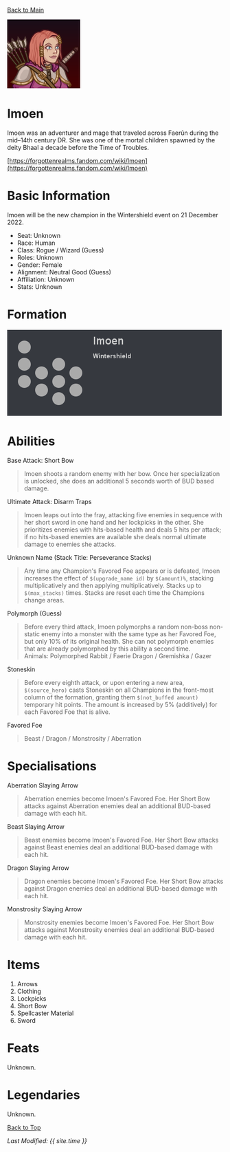 [Back to Main](index.md)


![Profile Picture](images/portrait_imoen.png)

# Imoen

Imoen was an adventurer and mage that traveled across Faerûn during the mid–14th century DR. She was one of the mortal children spawned by the deity Bhaal a decade before the Time of Troubles.

[https://forgottenrealms.fandom.com/wiki/Imoen](https://forgottenrealms.fandom.com/wiki/Imoen)

# Basic Information

Imoen will be the new champion in the Wintershield event on 21 December 2022.

* Seat: Unknown
* Race: Human
* Class: Rogue / Wizard (Guess)
* Roles: Unknown
* Gender: Female
* Alignment: Neutral Good (Guess)
* Affiliation: Unknown
* Stats: Unknown

# Formation

<!-- Uncomment once formation is available. -->
<!-- ![Formation Layout](images/formation_imoen.png) -->
![Formation Layout](images/formation_imoen.png)

# Abilities

Base Attack: Short Bow
> Imoen shoots a random enemy with her bow. Once her specialization is unlocked, she does an additional 5 seconds worth of BUD based damage.

Ultimate Attack: Disarm Traps
> Imoen leaps out into the fray, attacking five enemies in sequence with her short sword in one hand and her lockpicks in the other. She prioritizes enemies with hits-based health and deals 5 hits per attack; if no hits-based enemies are available she deals normal ultimate damage to enemies she attacks.

Unknown Name (Stack Title: Perseverance Stacks)
> Any time any Champion's Favored Foe appears or is defeated, Imoen increases the effect of `$(upgrade_name id)` by `$(amount)%`, stacking multiplicatively and then applying multiplicatively. Stacks up to `$(max_stacks)` times. Stacks are reset each time the Champions change areas.

Polymorph (Guess)
> Before every third attack, Imoen polymorphs a random non-boss non-static enemy into a monster with the same type as her Favored Foe, but only 10% of its original health. She can not polymorph enemies that are already polymorphed by this ability a second time.  
> Animals: Polymorphed Rabbit / Faerie Dragon / Gremishka / Gazer

Stoneskin
> Before every eighth attack, or upon entering a new area, `$(source_hero)` casts Stoneskin on all Champions in the front-most column of the formation, granting them `$(not_buffed amount)` temporary hit points. The amount is increased by 5% (additively) for each Favored Foe that is alive.

Favored Foe
> Beast / Dragon / Monstrosity / Aberration

# Specialisations

Aberration Slaying Arrow
> Aberration enemies become Imoen's Favored Foe. Her Short Bow attacks against Aberration enemies deal an additional BUD-based damage with each hit.

Beast Slaying Arrow
> Beast enemies become Imoen's Favored Foe. Her Short Bow attacks against Beast enemies deal an additional BUD-based damage with each hit.

Dragon Slaying Arrow
> Dragon enemies become Imoen's Favored Foe. Her Short Bow attacks against Dragon enemies deal an additional BUD-based damage with each hit.

Monstrosity Slaying Arrow
> Monstrosity enemies become Imoen's Favored Foe. Her Short Bow attacks against Monstrosity enemies deal an additional BUD-based damage with each hit.

# Items

1. Arrows
2. Clothing
3. Lockpicks
4. Short Bow
5. Spellcaster Material
6. Sword

# Feats
Unknown.

# Legendaries
Unknown.

[Back to Top](#top)

*Last Modified: {{ site.time }}*